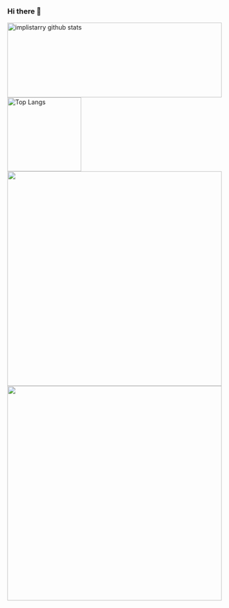 ### Hi there 👋

<!--
**implistarry/implistarry** is a ✨ _special_ ✨ repository because its `README.md` (this file) appears on your GitHub profile.

Here are some ideas to get you started:

- 🔭 I’m currently working on ...
- 🌱 I’m currently learning ...
- 👯 I’m looking to collaborate on ...
- 🤔 I’m looking for help with ...
- 💬 Ask me about ...
- 📫 How to reach me: ...
- 😄 Pronouns: ...
- ⚡ Fun fact: ...
-->

<a href="https://github.com/implistarry">
  <img align="center" src="https://github-readme-stats.vercel.app/api?username=implistarry&hide=prs&count_private=true&show_icons=true&theme=material-palenight" alt="implistarry github stats" width="488" height="170" />
</a>
<a href="https://github.com/implistarry">
  <img align="center" src="https://github-readme-stats.vercel.app/api/top-langs/?username=implistarry&layout=compact&theme=material-palenight" alt="Top Langs" height="168" />
</a>
<a href="https://github.com/implistarry">
  <img align="center"  width="488" height="488" src="https://wakatime.com/share/@274a1cb8-1d49-4ae0-800d-b081650134cf/9c6b5269-c94d-4c10-ac29-ac4e21c4f881.svg"/>
</a>
<a href="https://github.com/implistarry">
  <img align="center"  height="488" src="https://wakatime.com/share/@274a1cb8-1d49-4ae0-800d-b081650134cf/655fc25d-08c0-4b96-a9c1-65be8527901c.svg"/>
</a>
